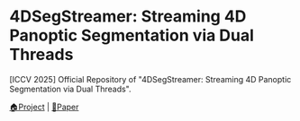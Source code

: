 # 4DSegStreamer: Streaming 4D Panoptic Segmentation via Dual Threads

[ICCV 2025] Official Repository of "4DSegStreamer: Streaming 4D Panoptic Segmentation via Dual Threads".

[🏠Project](https://llada60.github.io/4DSegStreamer/) | [📄Paper]() 
